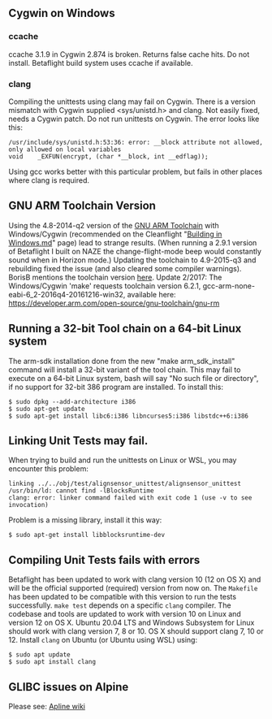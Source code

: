 ## Cygwin on Windows

### ccache
ccache 3.1.9 in Cygwin 2.874 is broken. Returns false cache hits. Do not install. Betaflight build system uses ccache if available.

### clang
Compiling the unittests using clang may fail on Cygwin. There is a version mismatch with Cygwin supplied <sys/unistd.h> and clang. Not easily fixed, needs a Cygwin patch. Do not run unittests on Cygwin. The error looks like this:

    /usr/include/sys/unistd.h:53:36: error: __block attribute not allowed, only allowed on local variables
    void    _EXFUN(encrypt, (char *__block, int __edflag));
Using gcc works better with this particular problem, but fails in other places where clang is required.

## GNU ARM Toolchain Version
Using the 4.8-2014-q2 version of the [GNU ARM Toolchain](https://launchpad.net/gcc-arm-embedded/+download) with Windows/Cygwin (recommended on the Cleanflight "[Building in Windows.md](https://github.com/cleanflight/cleanflight/blob/master/docs/development/Building%20in%20Windows.md)" page) lead to strange results.  (When running a 2.9.1 version of Betaflight I built on NAZE the change-flight-mode beep would constantly sound when in Horizon mode.)  Updating the toolchain to 4.9-2015-q3 and rebuilding fixed the issue (and also cleared some compiler warnings).  BorisB mentions the toolchain version [here](http://www.rcgroups.com/forums/showthread.php?p=34530653#post34530653).
Update 2/2017:  The Windows/Cygwin 'make' requests toolchain version 6.2.1, gcc-arm-none-eabi-6_2-2016q4-20161216-win32, available here:  https://developer.arm.com/open-source/gnu-toolchain/gnu-rm

## Running a 32-bit Tool chain on a 64-bit Linux system
The arm-sdk installation done from the new "make arm_sdk_install" command will install a 32-bit variant of the tool chain. This may fail to execute on a 64-bit Linux system, bash will say "No such file or directory", if no support for 32-bit 386 program are installed. To install this:

    $ sudo dpkg --add-architecture i386
    $ sudo apt-get update
    $ sudo apt-get install libc6:i386 libncurses5:i386 libstdc++6:i386

## Linking Unit Tests may fail.
When trying to build and run the unittests on Linux or WSL, you may encounter this problem:

    linking ../../obj/test/alignsensor_unittest/alignsensor_unittest
    /usr/bin/ld: cannot find -lBlocksRuntime
    clang: error: linker command failed with exit code 1 (use -v to see invocation)

Problem is a missing library, install it this way:

    $ sudo apt-get install libblocksruntime-dev

## Compiling Unit Tests fails with errors
Betaflight has been updated to work with clang version 10 (12 on OS X) and will be the official supported (required) version from now on.
The `Makefile` has been updated to be compatible with this version to run the tests successfully.
`make test` depends on a specific `clang` compiler. The codebase and tools are updated to work with version 10 on Linux and version 12 on OS X.
Ubuntu 20.04 LTS and Windows Subsystem for Linux should work with clang version 7, 8 or 10.
OS X should support clang 7, 10 or 12. Install `clang` on Ubuntu (or Ubuntu using WSL) using:

    $ sudo apt update
    $ sudo apt install clang

## GLIBC issues on Alpine

Please see: [Apline wiki](https://wiki.alpinelinux.org/wiki/Running_glibc_programs)
